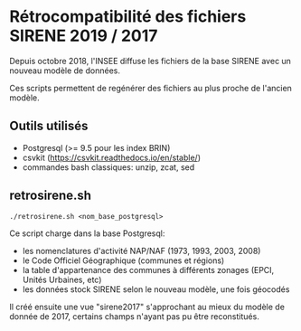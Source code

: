 # Rétrocompatibilité des fichiers SIRENE 2019 / 2017

Depuis octobre 2018, l'INSEE diffuse les fichiers de la base SIRENE avec un nouveau modèle de données.

Ces scripts permettent de regénérer des fichiers au plus proche de l'ancien modèle.

## Outils utilisés

- Postgresql (>= 9.5 pour les index BRIN)
- csvkit (https://csvkit.readthedocs.io/en/stable/)
- commandes bash classiques: unzip, zcat, sed

## retrosirene.sh

`./retrosirene.sh <nom_base_postgresql>`

Ce script charge dans la base Postgresql:
- les nomenclatures d'activité NAP/NAF (1973, 1993, 2003, 2008)
- le Code Officiel Géographique (communes et régions)
- la table d'appartenance des communes à différents zonages (EPCI, Unités Urbaines, etc)
- les données stock SIRENE selon le nouveau modèle, une fois géocodés

Il créé ensuite une vue "sirene2017" s'approchant au mieux du modèle de donnée de 2017, certains champs n'ayant pas pu être reconstitués.
